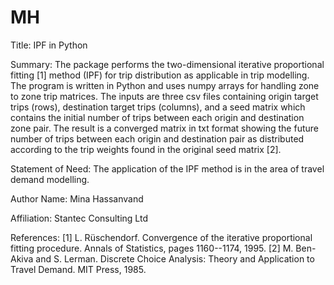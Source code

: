 # MH

Title: 
IPF in Python 

Summary: 
The package performs the two-dimensional iterative proportional fitting [1] method (IPF) for trip distribution as applicable in trip modelling. The program is written in Python and uses numpy arrays for handling zone to zone trip matrices. The inputs are three csv files containing origin target trips (rows), destination target trips (columns), and a seed matrix which contains the initial number of trips between each origin and destination zone pair. The result is a converged matrix in txt format showing the future number of trips between each origin and destination pair as distributed according to the trip weights found in the original seed matrix [2].

Statement of Need: 
The application of the IPF method is in the area of travel demand modelling.

Author Name: 
Mina Hassanvand

Affiliation: 
Stantec Consulting Ltd

References: 
[1] L. Rüschendorf. Convergence of the iterative proportional fitting procedure. Annals of Statistics, pages 1160--1174, 1995.
[2] M. Ben-Akiva and S. Lerman. Discrete Choice Analysis: Theory and Application to Travel Demand. MIT Press, 1985.

